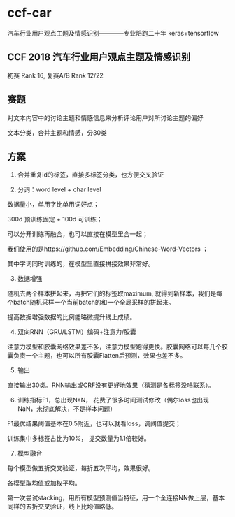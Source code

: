 # ccf-car
汽车行业用户观点主题及情感识别————专业陪跑二十年
keras+tensorflow

## CCF 2018 汽车行业用户观点主题及情感识别 
初赛 Rank 16, 复赛A/B Rank 12/22

## 赛题
对文本内容中的讨论主题和情感信息来分析评论用户对所讨论主题的偏好

文本分类，合并主题和情感，分30类

## 方案
1. 合并重复id的标签，直接多标签分类，也方便交叉验证

2. 分词：word level + char level

  数据量小，单用字比单用词好点；

  300d 预训练固定 + 100d 可训练；

  可以分开训练再融合，也可以直接在模型里合一起；

  我们使用的是https://github.com/Embedding/Chinese-Word-Vectors ；

  其中字词同时训练的，在模型里直接拼接效果非常好。

3. 数据增强

  随机去两个样本拼起来，再把它们的标签取maximum, 就得到新样本，我们是每个batch随机采样一个当前batch的和一个全局采样的拼起来。

  提高数据增强数据的比例能略微提升线上成绩。

4. 双向RNN（GRU/LSTM）编码+注意力/胶囊

  注意力模型和胶囊网络效果差不多，注意力模型跑得更快。胶囊网络可以每几个胶囊负责一个主题，也可以所有胶囊Flatten后预测，效果也差不多。

5. 输出

  直接输出30类。RNN输出或CRF没有更好地效果（猜测是各标签没啥联系）。

6. 训练指标F1，总出现NaN， 花费了很多时间测试修改（偶尔loss也出现NaN，未彻底解决，不是样本问题）

  F1最优结果阈值基本在0.5附近，也可以就看loss，调阈值提交；

  训练集中多标签占比为10%， 提交数量为1.1倍较好。

7. 模型融合

  每个模型做五折交叉验证，每折五次平均，效果很好。

  各模型取均值或加权平均。

  第一次尝试stacking，用所有模型预测值当特征，用一个全连接NN做上层，基本同样的五折交叉验证，线上比均值略低。
